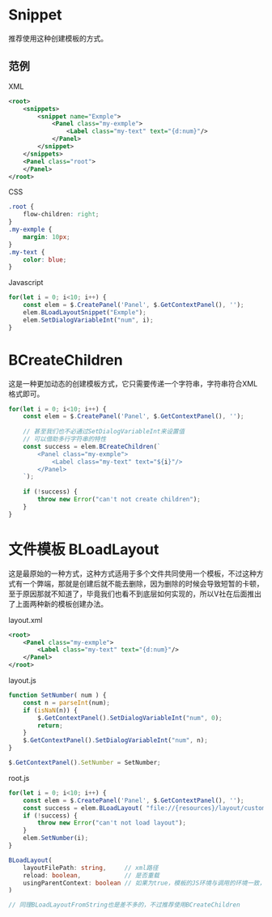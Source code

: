 # Snippet

推荐使用这种创建模板的方式。

## 范例

XML
```xml
<root>
    <snippets>
        <snippet name="Exmple">
            <Panel class="my-exmple">
                <Label class="my-text" text="{d:num}"/>
            </Panel>
        </snippet>
    </snippets>
    <Panel class="root">
    </Panel>
</root>
```

CSS
```css
.root {
    flow-children: right;
}
.my-exmple {
    margin: 10px;
}
.my-text {
    color: blue;
}
```

Javascript
```js
for(let i = 0; i<10; i++) {
    const elem = $.CreatePanel('Panel', $.GetContextPanel(), '');
    elem.BLoadLayoutSnippet("Exmple");
    elem.SetDialogVariableInt("num", i);
}
```


# BCreateChildren

这是一种更加动态的创建模板方式，它只需要传递一个字符串，字符串符合XML格式即可。

```js
for(let i = 0; i<10; i++) {
    const elem = $.CreatePanel('Panel', $.GetContextPanel(), '');
    
    // 甚至我们也不必通过SetDialogVariableInt来设置值
    // 可以借助多行字符串的特性
    const success = elem.BCreateChildren(`
        <Panel class="my-exmple">
            <Label class="my-text" text="${i}"/>
        </Panel>
    `);
    
    if (!success) {
        throw new Error("can't not create children");
    }
}
```

# 文件模板 BLoadLayout

这是最原始的一种方式，这种方式适用于多个文件共同使用一个模板，不过这种方式有一个弊端，那就是创建后就不能去删除，因为删除的时候会导致短暂的卡顿，至于原因那就不知道了，毕竟我们也看不到底层如何实现的，所以V社在后面推出了上面两种新的模板创建办法。

layout.xml
```xml
<root>
    <Panel class="my-exmple">
        <Label class="my-text" text="{d:num}"/>
    </Panel>
</root>
```

layout.js
```js
function SetNumber( num ) {
    const n = parseInt(num);
    if (isNaN(n)) {
        $.GetContextPanel().SetDialogVariableInt("num", 0);
        return;
    }
    $.GetContextPanel().SetDialogVariableInt("num", n);
}

$.GetContextPanel().SetNumber = SetNumber;
```

root.js
```js
for(let i = 0; i<10; i++) {
    const elem = $.CreatePanel('Panel', $.GetContextPanel(), '');
    const success = elem.BLoadLayout( "file://{resources}/layout/custom_game/layout.xml", false,  false);
    if (!success) {
        throw new Error("can't not load layout");
    }
    elem.SetNumber(i);
}
```

```ts
BLoadLayout(
    layoutFilePath: string,     // xml路径
    reload: boolean,            // 是否重载
    usingParentContext: boolean // 如果为true，模板的JS环境与调用的环境一致，否则各自都是独立的JS环境
)

// 同理BLoadLayoutFromString也是差不多的，不过推荐使用BCreateChildren
```